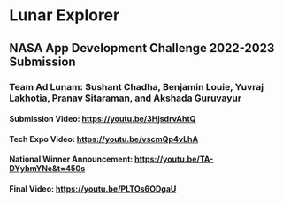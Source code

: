 # Lunar Explorer
## NASA App Development Challenge 2022-2023 Submission
### Team Ad Lunam: Sushant Chadha, Benjamin Louie, Yuvraj Lakhotia, Pranav Sitaraman, and Akshada Guruvayur
#### Submission Video: https://youtu.be/3HjsdrvAhtQ
#### Tech Expo Video: https://youtu.be/vscmQp4vLhA
#### National Winner Announcement: https://youtu.be/TA-DYybmYNc&t=450s
#### Final Video: https://youtu.be/PLTOs6ODgaU